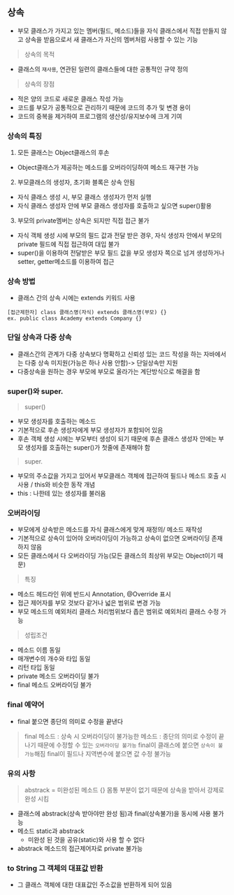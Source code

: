 ## 상속
- 부모 클래스가 가지고 있는 멤버(필드, 메소드)들을 자식 클래스에서 직접 만들지 않고 상속을 받음으로서 새 클래스가 자신의 멤버처럼 사용할 수 있는 기능
> 상속의 목적
- 클래스의 `재사용`, 연관된 일련의 클래스들에 대한 공통적인 규약 정의

> 상속의 장점
- 적은 양의 코드로 새로운 클래스 작성 가능
- 코드를 부모가 공통적으로 관리하기 때문에 코드의 추가 및 변경 용이
- 코드의 중복을 제거하여 프로그램의 생산성/유지보수에 크게 기여

### 상속의 특징
1. 모든 클래스는 Object클래스의 후손
- Object클래스가 제공하는 메소드를 오버라이딩하여 메소드 재구현 가능
2. 부모클래스의 생성자, 초기화 블록은 상속 안됨
- 자식 클래스 생성 시, 부모 클래스 생성자가 먼저 실행
- 자식 클래스 생성자 안에 부모 클래스 생성자를 호출하고 싶으면 super()활용
3. 부모의 private멤버는 상속은 되지만 직접 접근 불가
- 자식 객체 생성 시에 부모의 필드 값과 전달 받은 경우, 자식 생성자 안에서 부모의 private 필드에 직접 접근하여 대입 불가
- super()을 이용하여 전달받은 부모 필드 값을 부모 생성자 쪽으로 넘겨 생성하거나 setter, getter메소드를 이용하여 접근

### 상속 방법
- 클래스 간의 상속 시에는 extends 키워드 사용
```
[접근제한자] class 클래스명(자식) extends 클래스명(부모) {}
ex. public class Academy extends Company {}
```

### 단일 상속과 다중 상속
- 클래스간의 관계가 다중 상속보다 명확하고 신뢰성 있는 코드 작성을 하는 자바에서는 다중 상속 미지원(가능은 하나 사용 안함)-> 단일상속만 지원
- 다중상속을 원하는 경우 부모에 부모로 올라가는 계단방식으로 해결을 함 

### super()와 super.
> super() 
- 부모 생성자를 호출하는 메소드
- 기본적으로 후손 생성자에게 부모 생성자가 포함되어 있음 
- 후손 객체 생성 시에는 부모부터 생성이 되기 때문에 후손 클래스 생성자 안에는 부모 생성자를 호출하는 super()가 첫줄에 존재해야 함

> super.
- 부모의 주소값을 가지고 있어서 부모클래스 객체에 접근하여 필드나 메소드 호출 시 사용 / this와 비슷한 동작 개념
- this : 나한테 있는 생성자를 불러옴

### 오버라이딩
- 부모에게 상속받은 메소드를 자식 클래스에게 맞게 재정의/ 메소드 재작성
- 기본적으로 상속이 있어야 오버라이딩이 가능하고 상속이 없으면 오버라이딩 존재하지 않음
- 모든 클래스에서 다 오버라이딩 가능(모든 클래스의 최상위 부모는 Object이기 때문)

> 특징
- 메소드 헤드라인 위에 반드시 Annotation, @Override 표시
- 접근 제어자를 부모 것보다 같거나 넓은 범위로 변경 가능
- 부모 메소드의 예외처리 클래스 처리범위보다 좁은 범위로 예외처리 클래스 수정 가능

> 성립조건
- 메소드 이름 동일
- 매개변수의 개수와 타입 동일
- 리턴 타입 동일
- private 메소드 오버라이딩 불가
- final 메소드 오버라이딩 불가

### final 예약어
- final 붙으면 종단의 의미로 수정을 끝낸다
> final 메소드 : 상속 시 오버라이딩이 불가능한 메소드 : 종단의 의미로 수정이 끝나기 때문에 수정할 수 있는 `오버라이딩 불가능`
> final이 클래스에 붙으면 `상속이 불가능`해짐 
> final이 필드나 지역변수에 붙으면 값 수정 불가능

### 유의 사항
> abstrack = 미완성된 메소드 {} 몸통 부분이 없기 때문에 상속을 받아서 강제로 완성 시킴
- 클래스에 abstrack(상속 받아야만 완성 됨)과 final(상속불가)을 동시에 사용 불가능
- 메소드 static과 abstrack
	- 미완성 된 것을 공유(static)와 사용 할 수 없다
- abstrack 메소드의 접근제어자로 private 불가능

### to String 그 객체의 대표값 반환
- 그 클래스 객체에 대한 대표값인 주소값을 반환하게 되어 있음